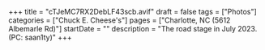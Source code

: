 +++
title = "cTJeMC7RX2DebLF43scb.avif"
draft = false
tags = ["Photos"]
categories = ["Chuck E. Cheese's"]
pages = ["Charlotte, NC (5612 Albemarle Rd)"]
startDate = ""
description = "The road stage in July 2023. (PC: saan1ty)"
+++
